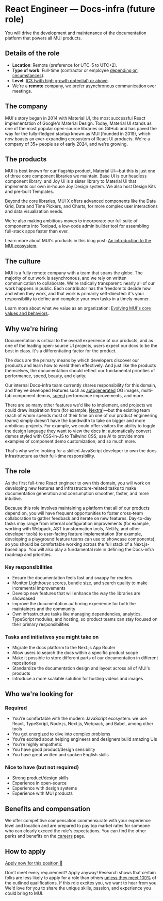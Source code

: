 # React Engineer — Docs-infra (future role)

<p class="description">You will drive the development and maintenance of the documentation platform that powers all MUI products.</p>

## Details of the role

- **Location**: Remote (preference for UTC-5 to UTC+2).
- **Type of work**: Full-time (contractor or employee [depending on circumstances](https://mui-org.notion.site/Hiring-FAQ-64763b756ae44c37b47b081f98915501#494af1f358794028beb4b7697b5d3102)).
- **Level**: [IC3 (with high growth potential) or above](https://mui-org.notion.site/Leveling-at-MUI-5c30f9bfe65149d697f346447cef9db1).
- We're a **remote** company, we prefer asynchronous communication over meetings.

## The company

MUI's story began in 2014 with Material UI, the most successful React implementation of Google's Material Design.
Today, Material UI stands as one of the most popular open-source libraries on GitHub and has paved the way for the fully-fledged startup known as MUI (founded in 2019), which now boasts an ever-expanding ecosystem of React UI products.
We're a company of 35+ people as of early 2024, and we're growing.

## The products

MUI is best known for our flagship product, Material UI—but this is just one of three core component libraries we maintain.
Base UI is our headless component library, and Joy UI is a sister library to Material UI that implements our own in-house Joy Design system.
We also host Design Kits and pre-built Templates.

Beyond the core libraries, MUI X offers advanced components like the Data Grid, Date and Time Pickers, and Charts, for more complex user interactions and data visualization needs.

We're also making ambitious moves to incorporate our full suite of components into Toolpad, a low-code admin builder tool for assembling full-stack apps faster than ever.

Learn more about MUI's products in this blog post: [An introduction to the MUI ecosystem](https://mui.com/blog/mui-product-comparison/).

## The culture

MUI is a fully remote company with a team that spans the globe.
The majority of our work is asynchronous, and we rely on written communication to collaborate.
We're radically transparent: nearly all of our work happens in public.
Each contributor has the freedom to decide how and when they work, and that work is primarily self-directed: it's your responsibility to define and complete your own tasks in a timely manner.

Learn more about what we value as an organization: [Evolving MUI's core values and behaviors](https://mui.com/blog/2023-mui-values/).

## Why we're hiring

Documentation is critical to the overall experience of our products, and as one of the leading open-source UI projects, users expect our docs to be the best in class.
It's a differentiating factor for the product.

The docs are the primary means by which developers discover our products and learn how to wield them effectively.
And just like the products themselves, the documentation should reflect our fundamental priorities of performance, speed, beauty, and clarity.

Our internal Docs-infra team currently shares responsibility for this domain, and they've developed features such as [autogenerated](https://x.com/olivtassinari/status/1783894370011213869) OG images, multi-tab component demos, [speed](https://github.com/mui/material-ui/pull/40314) performance improvements, and more.

There are so many other features we'd like to implement, and projects we could draw inspiration from (for example, [Nextra](https://nextra.site/))—but the existing team (each of whom spends most of their time on one of our product engineering teams) simply doesn't have the bandwidth to take on bigger and more ambitious projects.
For example, we could offer visitors the ability to toggle the design language they want to view the docs in; automatically convert demos styled with CSS-in-JS to Tailwind CSS; use AI to provide more examples of component demo customization; and so much more.

That's why we're looking for a skilled JavaScript developer to own the docs infrastructure as their full-time responsibility.

## The role

As the first full-time React engineer to own this domain, you will work on developing new features and infrastructure-related tasks to make documentation generation and consumption smoother, faster, and more intuitive.

Because this role involves maintaining a platform that all of our products depend on, you will have frequent opportunities to foster cross-team collaboration to gather feedback and iterate on new features.
Day-to-day tasks may range from internal configuration improvements (for example, working with Webpack, AST transformation tools, Netlify, and other developer tools) to user-facing feature implementation (for example, developing a playground feature teams can use to showcase components), so you should be comfortable working across the full stack of a Next.js-based app.
You will also play a fundamental role in defining the Docs-infra roadmap and priorities.

### Key responsibilities

- Ensure the documentation feels fast and snappy for readers
- Monitor Lighthouse scores, bundle size, and search quality to make incremental improvements
- Develop new features that will enhance the way the libraries are showcased
- Improve the documentation authoring experience for both the maintainers and the community
- Own infrastructure tasks like managing dependencies, analytics, TypeScript modules, and hosting, so product teams can stay focused on their primary responsibilities

### Tasks and initiatives you might take on

- Migrate the docs platform to the Next.js App Router
- Allow users to search the docs within a specific product scope
- Make it possible to store different parts of our documentation in different repositories
- Standardize the documentation design and layout across all of MUI's products
- Introduce a more scalable solution for hosting videos and images

## Who we're looking for

### Required

- You're comfortable with the modern JavaScript ecosystem: we use React, TypeScript, Node.js, Next.js, Webpack, and Babel, among other tools
- You get energized to dive into complex problems
- You're excited about helping engineers and designers build amazing UIs
- You're highly empathetic
- You have good product/design sensibility
- You have great written and spoken English skills

### Nice to have (but not required)

- Strong product/design skills
- Experience in open-source
- Experience with design systems
- Experience with MUI products

## Benefits and compensation

We offer competitive compensation commensurate with your experience level and location and are prepared to pay top market rates for someone who can clearly exceed the role's expectations.
You can find the other perks and benefits on the [careers](https://mui.com/careers/#perks-and-benefits) page.

## How to apply

[Apply now for this position 📮](https://jobs.ashbyhq.com/MUI/673f3178-56f4-47fd-bd2b-6dcba57758aa/application?utm_source=ZNRrPGBkqO)

Don't meet every requirement?
Apply anyway!
Research shows that certain folks are less likely to apply for a role than others [unless they meet 100%](https://hbr.org/2014/08/why-women-dont-apply-for-jobs-unless-theyre-100-qualified) of the outlined qualifications.
If this role excites you, we want to hear from you.
We'd love for you to share the unique skills, passion, and experience you could bring to MUI.
